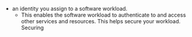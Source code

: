 - an identity you assign to a software workload.
	- This enables the software workload to authenticate to and access other services and resources. This helps secure your workload.
Securing